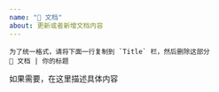 ```yaml
---
name: "📔 文档"
about: 更新或者新增文档内容
---
```


```
为了统一格式，请将下面一行复制到 `Title` 栏，然后删除这部分
📔 文档 | 你的标题
```

如果需要，在这里描述具体内容